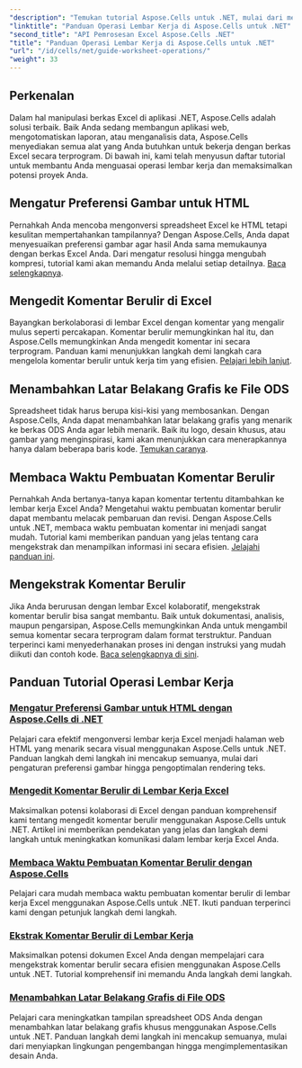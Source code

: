 ```yaml
---
"description": "Temukan tutorial Aspose.Cells untuk .NET, mulai dari mengatur preferensi gambar untuk HTML hingga menambahkan latar belakang grafis di ODS. Pelajari dengan panduan langkah demi langkah."
"linktitle": "Panduan Operasi Lembar Kerja di Aspose.Cells untuk .NET"
"second_title": "API Pemrosesan Excel Aspose.Cells .NET"
"title": "Panduan Operasi Lembar Kerja di Aspose.Cells untuk .NET"
"url": "/id/cells/net/guide-worksheet-operations/"
"weight": 33
---
```


## Perkenalan

Dalam hal manipulasi berkas Excel di aplikasi .NET, Aspose.Cells adalah solusi terbaik. Baik Anda sedang membangun aplikasi web, mengotomatiskan laporan, atau menganalisis data, Aspose.Cells menyediakan semua alat yang Anda butuhkan untuk bekerja dengan berkas Excel secara terprogram. Di bawah ini, kami telah menyusun daftar tutorial untuk membantu Anda menguasai operasi lembar kerja dan memaksimalkan potensi proyek Anda.

## Mengatur Preferensi Gambar untuk HTML 
 
Pernahkah Anda mencoba mengonversi spreadsheet Excel ke HTML tetapi kesulitan mempertahankan tampilannya? Dengan Aspose.Cells, Anda dapat menyesuaikan preferensi gambar agar hasil Anda sama memukaunya dengan berkas Excel Anda. Dari mengatur resolusi hingga mengubah kompresi, tutorial kami akan memandu Anda melalui setiap detailnya. [Baca selengkapnya](./setting-image-preferences/).

## Mengedit Komentar Berulir di Excel 
 
Bayangkan berkolaborasi di lembar Excel dengan komentar yang mengalir mulus seperti percakapan. Komentar berulir memungkinkan hal itu, dan Aspose.Cells memungkinkan Anda mengedit komentar ini secara terprogram. Panduan kami menunjukkan langkah demi langkah cara mengelola komentar berulir untuk kerja tim yang efisien. [Pelajari lebih lanjut](./editing-threaded-comments/).

## Menambahkan Latar Belakang Grafis ke File ODS
  
Spreadsheet tidak harus berupa kisi-kisi yang membosankan. Dengan Aspose.Cells, Anda dapat menambahkan latar belakang grafis yang menarik ke berkas ODS Anda agar lebih menarik. Baik itu logo, desain khusus, atau gambar yang menginspirasi, kami akan menunjukkan cara menerapkannya hanya dalam beberapa baris kode. [Temukan caranya](./adding-graphic-background-in-ods-file/).

## Membaca Waktu Pembuatan Komentar Berulir  

Pernahkah Anda bertanya-tanya kapan komentar tertentu ditambahkan ke lembar kerja Excel Anda? Mengetahui waktu pembuatan komentar berulir dapat membantu melacak pembaruan dan revisi. Dengan Aspose.Cells untuk .NET, membaca waktu pembuatan komentar ini menjadi sangat mudah. Tutorial kami memberikan panduan yang jelas tentang cara mengekstrak dan menampilkan informasi ini secara efisien. [Jelajahi panduan ini](./read-created-time-of-threaded-comment/).

## Mengekstrak Komentar Berulir  

Jika Anda berurusan dengan lembar Excel kolaboratif, mengekstrak komentar berulir bisa sangat membantu. Baik untuk dokumentasi, analisis, maupun pengarsipan, Aspose.Cells memungkinkan Anda untuk mengambil semua komentar secara terprogram dalam format terstruktur. Panduan terperinci kami menyederhanakan proses ini dengan instruksi yang mudah diikuti dan contoh kode. [Baca selengkapnya di sini](./extract-threaded-comments/).

## Panduan Tutorial Operasi Lembar Kerja
### [Mengatur Preferensi Gambar untuk HTML dengan Aspose.Cells di .NET](./setting-image-preferences/)
Pelajari cara efektif mengonversi lembar kerja Excel menjadi halaman web HTML yang menarik secara visual menggunakan Aspose.Cells untuk .NET. Panduan langkah demi langkah ini mencakup semuanya, mulai dari pengaturan preferensi gambar hingga pengoptimalan rendering teks.
### [Mengedit Komentar Berulir di Lembar Kerja Excel](./editing-threaded-comments/)
Maksimalkan potensi kolaborasi di Excel dengan panduan komprehensif kami tentang mengedit komentar berulir menggunakan Aspose.Cells untuk .NET. Artikel ini memberikan pendekatan yang jelas dan langkah demi langkah untuk meningkatkan komunikasi dalam lembar kerja Excel Anda.
### [Membaca Waktu Pembuatan Komentar Berulir dengan Aspose.Cells](./read-created-time-of-threaded-comment/)
Pelajari cara mudah membaca waktu pembuatan komentar berulir di lembar kerja Excel menggunakan Aspose.Cells untuk .NET. Ikuti panduan terperinci kami dengan petunjuk langkah demi langkah.
### [Ekstrak Komentar Berulir di Lembar Kerja](./extract-threaded-comments/)
Maksimalkan potensi dokumen Excel Anda dengan mempelajari cara mengekstrak komentar berulir secara efisien menggunakan Aspose.Cells untuk .NET. Tutorial komprehensif ini memandu Anda langkah demi langkah.
### [Menambahkan Latar Belakang Grafis di File ODS](./adding-graphic-background-in-ods-file/)
Pelajari cara meningkatkan tampilan spreadsheet ODS Anda dengan menambahkan latar belakang grafis khusus menggunakan Aspose.Cells untuk .NET. Panduan langkah demi langkah ini mencakup semuanya, mulai dari menyiapkan lingkungan pengembangan hingga mengimplementasikan desain Anda.
